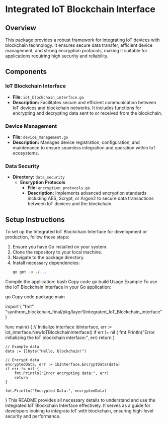 # Integrated IoT Blockchain Interface

## Overview
This package provides a robust framework for integrating IoT devices with blockchain technology. It ensures secure data transfer, efficient device management, and strong encryption protocols, making it suitable for applications requiring high security and reliability.

## Components

### IoT Blockchain Interface
- **File:** `iot_blockchain_interface.go`
- **Description:** Facilitates secure and efficient communication between IoT devices and blockchain networks. It includes functions for encrypting and decrypting data sent to or received from the blockchain.

### Device Management
- **File:** `device_management.go`
- **Description:** Manages device registration, configuration, and maintenance to ensure seamless integration and operation within IoT ecosystems.

### Data Security
- **Directory:** `data_security`
  - **Encryption Protocols**
    - **File:** `encryption_protocols.go`
    - **Description:** Implements advanced encryption standards including AES, Scrypt, or Argon2 to secure data transactions between IoT devices and the blockchain.

## Setup Instructions
To set up the Integrated IoT Blockchain Interface for development or production, follow these steps:
1. Ensure you have Go installed on your system.
2. Clone the repository to your local machine.
3. Navigate to the package directory.
4. Install necessary dependencies:
   ```bash
   go get -u ./...

Compile the application:
bash
Copy code
go build
Usage Example
To use the IoT Blockchain Interface in your Go application:

go
Copy code
package main

import (
    "fmt"
    "synthron_blockchain_final/pkg/layer1/integrated_IoT_Blockchain_interface"
)

func main() {
    // Initialize interface
    ibInterface, err := iot_interface.NewIoTBlockchainInterface()
    if err != nil {
        fmt.Println("Error initializing the IoT blockchain interface:", err)
        return
    }

    // Example data
    data := []byte("Hello, blockchain!")

    // Encrypt data
    encryptedData, err := ibInterface.EncryptData(data)
    if err != nil {
        fmt.Println("Error encrypting data:", err)
        return
    }

    fmt.Println("Encrypted Data:", encryptedData)
}
This README provides all necessary details to understand and use the Integrated IoT Blockchain Interface effectively. It serves as a guide for developers looking to integrate IoT with blockchain, ensuring high-level security and performance.